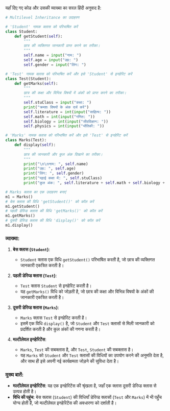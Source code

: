 यहाँ दिए गए कोड और उसकी व्याख्या का सरल हिंदी अनुवाद है:

```python
# Multilevel Inheritance का उदाहरण

# 'Student' नामक क्लास को परिभाषित करें
class Student:
    def getStudent(self):
        """
        छात्र की व्यक्तिगत जानकारी प्राप्त करने का तरीका।
        """
        self.name = input("नाम: ")
        self.age = input("उम्र: ")
        self.gender = input("लिंग: ")

# 'Test' नामक क्लास को परिभाषित करें और इसे 'Student' से इनहेरिट करें
class Test(Student):
    def getMarks(self):
        """
        छात्र की कक्षा और विभिन्न विषयों में अंकों को प्राप्त करने का तरीका।
        """
        self.stuClass = input("कक्षा: ")
        print("क्रमशः विषयों के अंक दर्ज करें")
        self.literature = int(input("साहित्य: "))
        self.math = int(input("गणित: "))
        self.biology = int(input("जीवविज्ञान: "))
        self.physics = int(input("भौतिकी: "))

# 'Marks' नामक क्लास को परिभाषित करें और इसे 'Test' से इनहेरिट करें
class Marks(Test):
    def display(self):
        """
        छात्र की जानकारी और कुल अंक दिखाने का तरीका।
        """
        print("\n\nनाम: ", self.name)
        print("उम्र: ", self.age)
        print("लिंग: ", self.gender)
        print("पढ़ाई कक्षा में: ", self.stuClass)
        print("कुल अंक: ", self.literature + self.math + self.biology + self.physics)

# Marks क्लास का एक उदाहरण बनाएं
m1 = Marks()
# बेस क्लास की विधि 'getStudent()' को कॉल करें
m1.getStudent()
# पहली डेरिव्ड क्लास की विधि 'getMarks()' को कॉल करें
m1.getMarks()
# दूसरी डेरिव्ड क्लास की विधि 'display()' को कॉल करें
m1.display()
```

### व्याख्या:

1. **बेस क्लास (`Student`)**:
   - `Student` क्लास एक विधि `getStudent()` परिभाषित करती है, जो छात्र की व्यक्तिगत जानकारी एकत्रित करती है।

2. **पहली डेरिव्ड क्लास (`Test`)**:
   - `Test` क्लास `Student` से इनहेरिट करती है।
   - यह `getMarks()` विधि को जोड़ती है, जो छात्र की कक्षा और विभिन्न विषयों के अंकों की जानकारी एकत्रित करती है।

3. **दूसरी डेरिव्ड क्लास (`Marks`)**:
   - `Marks` क्लास `Test` से इनहेरिट करती है।
   - इसमें एक विधि `display()` है, जो `Student` और `Test` क्लासों से मिली जानकारी को प्रदर्शित करती है और कुल अंकों की गणना करती है।

4. **मल्टीलेवल इनहेरिटेंस**:
   - `Marks`, `Test` की सबक्लास है, और `Test`, `Student` की सबक्लास है।
   - यह `Marks` को `Student` और `Test` क्लासों की विधियों का उपयोग करने की अनुमति देता है, और साथ ही इसे अपनी नई कार्यक्षमता जोड़ने की सुविधा देता है।

### मुख्य बातें:
- **मल्टीलेवल इनहेरिटेंस**: यह एक इनहेरिटेंस की श्रृंखला है, जहाँ एक क्लास दूसरी डेरिव्ड क्लास से उत्पन्न होती है।
- **विधि की पहुंच**: बेस क्लास (`Student`) की विधियाँ डेरिव्ड क्लासों (`Test` और `Marks`) में भी पहुँच योग्य होती हैं, जो मल्टीलेवल इनहेरिटेंस की अवधारणा को दर्शाती है।
